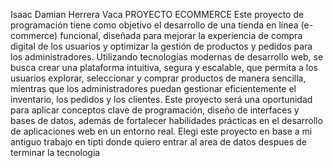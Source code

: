 Isaac Damian Herrera Vaca
PROYECTO ECOMMERCE
Este proyecto de programación tiene como objetivo el desarrollo de una tienda en línea (e-commerce) funcional, diseñada para mejorar la experiencia de compra digital de los usuarios y 
optimizar la gestión de productos y pedidos para los administradores. Utilizando tecnologías modernas de desarrollo web, se busca crear una plataforma intuitiva, segura y escalable,
que permita a los usuarios explorar, seleccionar y comprar productos de manera sencilla, mientras que los administradores puedan gestionar eficientemente el inventario, los pedidos y los clientes. 
Este proyecto será una oportunidad para aplicar conceptos clave de programación, diseño de interfaces y bases de datos, además de fortalecer habilidades prácticas en el desarrollo de aplicaciones web
en un entorno real.
Elegi este proyecto en base a mi antiguo trabajo en tipti donde quiero entrar al area de datos despues de terminar la tecnologia
